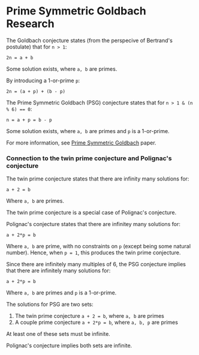 # Prime Symmetric Goldbach Research

The Goldbach conjecture states (from the perspecive of Bertrand's postulate) that for `n > 1`:

```
2n = a + b
```

Some solution exists, where `a, b` are primes.

By introducing a 1-or-prime `p`:

```
2n = (a + p) + (b - p)
```

The Prime Symmetric Goldbach (PSG) conjecture states that for `n > 1 & (n % 6) == 0`:

```
n = a + p = b - p
```

Some solution exists, where `a, b` are primes and `p` is a 1-or-prime.

For more information, see [Prime Symmetric Goldbach](https://github.com/advancedresearch/path_semantics/blob/master/papers-wip2/prime-symmetric-goldbach.pdf) paper.

### Connection to the twin prime conjecture and Polignac's conjecture

The twin prime conjecture states that there are infinity many solutions for:

```
a + 2 = b
```

Where `a, b` are primes.

The twin prime conjecture is a special case of Polignac's conjecture.

Polignac's conjecture states that there are infinitey many solutions for:

```
a + 2*p = b
```

Where `a, b` are prime, with no constraints on `p` (except being some natural number).
Hence, when `p = 1`, this produces the twin prime conjecture.

Since there are infinitely many multiples of 6,
the PSG conjecture implies that there are infinitely many solutions for:

```
a + 2*p = b
```

Where `a, b` are primes and `p` is a 1-or-prime.

The solutions for PSG are two sets:

1. The twin prime conjecture `a + 2 = b`, where `a, b` are primes
2. A couple prime conjecture `a + 2*p = b`, where `a, b, p` are primes

At least one of these sets must be infinite.

Polignac's conjecture implies both sets are infinite.

